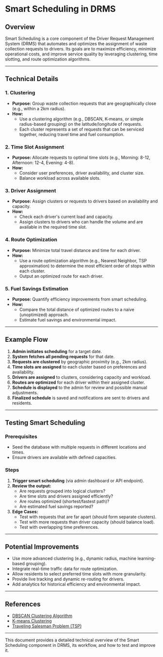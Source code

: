 # Smart Scheduling in DRMS

## Overview

Smart Scheduling is a core component of the Driver Request Management System (DRMS) that automates and optimizes the assignment of waste collection requests to drivers. Its goals are to maximize efficiency, minimize operational costs, and improve service quality by leveraging clustering, time slotting, and route optimization algorithms.

---

## Technical Details

### 1. Clustering
- **Purpose:** Group waste collection requests that are geographically close (e.g., within a 2km radius).
- **How:**
  - Use a clustering algorithm (e.g., DBSCAN, K-means, or simple radius-based grouping) on the latitude/longitude of requests.
  - Each cluster represents a set of requests that can be serviced together, reducing travel time and fuel consumption.

### 2. Time Slot Assignment
- **Purpose:** Allocate requests to optimal time slots (e.g., Morning: 8-12, Afternoon: 12-4, Evening: 4-8).
- **How:**
  - Consider user preferences, driver availability, and cluster size.
  - Balance workload across available slots.

### 3. Driver Assignment
- **Purpose:** Assign clusters or requests to drivers based on availability and capacity.
- **How:**
  - Check each driver's current load and capacity.
  - Assign clusters to drivers who can handle the volume and are available in the required time slot.

### 4. Route Optimization
- **Purpose:** Minimize total travel distance and time for each driver.
- **How:**
  - Use a route optimization algorithm (e.g., Nearest Neighbor, TSP approximation) to determine the most efficient order of stops within each cluster.
  - Output an optimized route for each driver.

### 5. Fuel Savings Estimation
- **Purpose:** Quantify efficiency improvements from smart scheduling.
- **How:**
  - Compare the total distance of optimized routes to a naive (unoptimized) approach.
  - Estimate fuel savings and environmental impact.

---

## Example Flow

1. **Admin initiates scheduling** for a target date.
2. **System fetches all pending requests** for that date.
3. **Requests are clustered** by geographic proximity (e.g., 2km radius).
4. **Time slots are assigned** to each cluster based on preferences and availability.
5. **Drivers are assigned** to clusters, considering capacity and workload.
6. **Routes are optimized** for each driver within their assigned cluster.
7. **Schedule is displayed** to the admin for review and possible manual adjustments.
8. **Finalized schedule** is saved and notifications are sent to drivers and residents.

---

## Testing Smart Scheduling

### Prerequisites
- Seed the database with multiple requests in different locations and times.
- Ensure drivers are available with defined capacities.

### Steps
1. **Trigger smart scheduling** (via admin dashboard or API endpoint).
2. **Review the output:**
   - Are requests grouped into logical clusters?
   - Are time slots and drivers assigned efficiently?
   - Are routes optimized (shortest/fastest path)?
   - Are estimated fuel savings reported?
3. **Edge Cases:**
   - Test with requests that are far apart (should form separate clusters).
   - Test with more requests than driver capacity (should balance load).
   - Test with overlapping time preferences.

---

## Potential Improvements
- Use more advanced clustering (e.g., dynamic radius, machine learning-based grouping).
- Integrate real-time traffic data for route optimization.
- Allow residents to select preferred time slots with more granularity.
- Provide live tracking and dynamic re-routing for drivers.
- Add analytics for historical efficiency and environmental impact.

---

## References
- [DBSCAN Clustering Algorithm](https://scikit-learn.org/stable/modules/clustering.html#dbscan)
- [K-means Clustering](https://scikit-learn.org/stable/modules/clustering.html#k-means)
- [Traveling Salesman Problem (TSP)](https://en.wikipedia.org/wiki/Travelling_salesman_problem)

---

This document provides a detailed technical overview of the Smart Scheduling component in DRMS, its workflow, and how to test and improve it. 